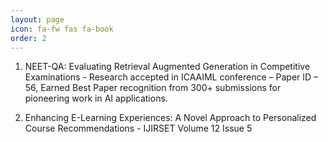 ```yaml
---
layout: page
icon: fa-fw fas fa-book
order: 2
---
```



1.	NEET-QA: Evaluating Retrieval Augmented Generation in Competitive Examinations - Research accepted in ICAAIML conference – Paper ID – 56, Earned Best Paper recognition from 300+ submissions for pioneering work in AI applications.

2.	Enhancing E-Learning Experiences: A Novel Approach to Personalized Course Recommendations - IJIRSET Volume 12 Issue 5
